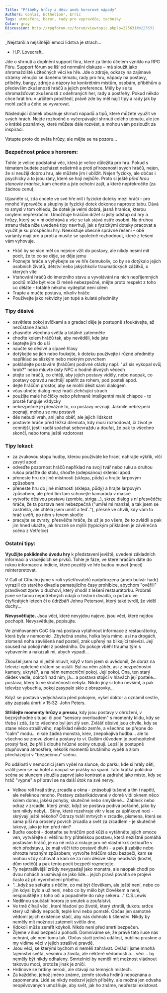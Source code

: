 ```yaml
---
Title: "Příběhy hrůzy a děsu aneb hororové nápady"
Authors: Conlai, Ecthelion², Erric
Tags: atmosféra, horor, rady pro vypravěče, techniky
Color: gray
Discussion: http://rpgforum.cz/forum/viewtopic.php?p=225631#p225631
---
```

_Nejstarší a nejsilnější emocí lidstva je strach...  
- H.P. Lovecraft_

Jde o shrnutí a doplnění support fóra, které za tímto účelem vzniklo na RPG Fóru. Support fórum se liší od normální diskuze – má sloužit jako shromaždiště užitečných věcí ke hře. Jde o zdroje, odkazy na zajímavé stránky věnující se danému tématu, rady pro hru, nápady na postavy, příběhy, bangy, zdroje a názory ke konkrétním místům, osobám, příběhům a především zkušenosti hráčů a jejich preference. Měly by se tu shromažďovat zkušenosti z odehraných her, rady a postřehy. Pokud někdo chce hrát hru v určitém prostředí, právě zde by měl najít tipy a rady jak by mohl začít a čeho se vyvarovat.

Následující článek obsahuje shrnutí nápadů a tipů, které můžete využít ve svých hrách. Nejde rozhodně o vyčerpávající shrnutí celého tématu, ale jen o krátké poznámky, které můžete dále rozvést, a mohou vám posloužit za inspiraci.

Vstupte proto do světa hrůzy, ale mějte se na pozoru…

### Bezpečnost práce s hororem:  

Tohle je velice podstatná věc, která je velice důležitá pro hru. Pokud s tématem budete zacházet nešetrně a proti přirozenosti svých hráčů, nejen, že si neužijí dobrou hru, ale můžete jim i ublížit. Nejen fyzicky, ale občas i psychicky a to jsou rány, které se hojí nejhůře. Proto si ještě _před hrou stanovte hranice_, kam chcete a jste ochotni zajít, a které nepřekročíte (za žádnou cenu).

Ujasněte si, zda chcete ve své hře mít i fyzické doteky mezi hráči - pro mnohé Vypravěče a skupiny je fyzický dotek dokonce naprosto tabu. Dává to smysl v tom ohledu, že dotek je velmi dobrá, jasná hranice, kterou omylem nepřekročím. Umožňuje hráčům držet si jistý odstup od hry a hrůzy, který se v ní odehrává a vše se tak stává ostře osobní. Na druhou stranu třeba níže uvedené tipy navrhují, jak s fyzickými doteky pracovat a využít je ku prospěchu hry. Neexistuje obecně správné řešení – obě varianty mají pro a proti a musíte se společně rozhodnout, které z řešení vám vyhovuje.

*   Hráč by se sice měl co nejvíce vžít do postavy, ale nikdy nesmí mít pocit, že to co se děje, se děje jemu
*   Poznejte hráče a vyhýbejte se ve hře čemukoliv, co by se dotýkalo jejich osobních životů, dětství nebo jakýchkoliv traumatických zážitků, o kterých víte
*   Vtahování hráčů do imerzního stavu a vyvolávání na nich nepříjemných pocitů může být více či méně nebezpečné, mějte proto respekt z toho co děláte - totálně někoho vydeptat není cílem
*   Trapte a mučte postavu, nikoliv hráče
*   Používejte jako rekvizity jen tupé a kulaté předměty

### Tipy děsivé  

*   osvětlete pokoj svíčkami a s gradací děje je postupně sfoukávejte, až nezůstane žádná
*   zhasněte všechna světla a totálně zatemněte
*   choďte kolem hráčů tak, aby nevěděli, kde jste
*   šeptejte jim do uší
*   naučte se děsivé a sípavé hlasy
*   dotýkejte se jich nebo foukejte, k doteku používejte i různé předměty například se slizkým nebo mokrým povrchem
*   pokládejte postavám (hráčům) podivné otázky např. "už sis vykopal svůj hrob?" nebo mluvte ústy NPC o hodně divných věcech
*   ptejte se hráčů, co chtějí, aby jejich postavy viděly, nebo naopak, co postavy opravdu nechtějí spatřit za rohem, pod postelí apod.
*   dejte hráčům prostor, aby se mohli děsit sami dialogem
*   včas utněte dialog mezi hráči zlehčující strach
*   použijte malé holčičky nebo přehnaně inteligentní malé chlapce - to prostě funguje vždycky
*   nebezpečné je převážně to, co postavy neznají. Jakmile nebezpečí poznají, mohou se mu postavit
*   děs nebudí vrah, ani jeho oběť, ale jejich lidskost
*   postavte hráče před těžká dilemata, kdy musí rozhodovat, čí život je cennější, jestli radši spáchat sebevraždu a doufat, že pak to všechno skončí, nebo tomu ještě vzdorovat

### Tipy lekací:  

*   za zvukovou stopu hudby, kterou používáte ke hraní, nahrajte výkřik, vlčí zavytí apod.
*   odveďte pozornost hráčů například na svoji tvář nebo ruku a druhou rukou prašťte do stolu, shoďte (odepsanou) sklenici apod.
*   přeneste hru do jiné místnosti (sklepa, půdy) a hrajte larpovým způsobem
*   přeneste hru do jiné místnosti (sklepa, půdy) a hrajte larpovým způsobem, ale před tím tam schovejte kamaráda v masce
*   vytvořte děsivou postavu (zombie, striga...), skrze dialog s ní přesvědčte hráče, že ta postava není nebezpečná ("umřel mi manžel, a tak jsem se zastřelila, ale chtěla jsem umřít a teď.."), přesně ve chvíli, kdy vám to hráč uvěří, po něm s řevem skočte
*   pracujte se zvraty, přesvěčte hráče, že už je po všem, že to zvládli a pak jim hned ukažte, jak hrozně se mýlili (typickým příkladem je závěrečná scéna z Vetřelce)

### Ostatní tipy:  

**Využijte poklidného úvodu hry** k představení jeviště, uvedení základních informací a vracejících se prvků. Tohle je fáze, ve které hráčům dáte do rukou informace a indicie, které později ve hře budou muset (moci) reinterpretovat.

<div class="ramcek">

V Call of Cthulhu jsme v roli vyšetřovatelů nadpřirozena (aneb bulvár hadr) vyrazili do starého divadla pamatujícího časy prohibice, abychom "ověřili" pravdivost zpráv o duchovi, který shodil z lešení restaurátorku. Probrali jsme se tunou nepotřebných údajů o historii divadla, o požáru ve čtyřicátých letech či o údržbáři Johnu Petersovi, který také tvrdil, že viděl duchy...

</div>

**Nevysvětlujte.** Jsou věci, které nevyjdou najevo, jsou věci, které nejdou pochopit. Nevysvětlujte, popisujte.

<div class="ramcek">

Ve zmiňovaném CoC šla má postava vytáhnout informace z restaurátorky, která byla v nemocnici. Zbytečná snaha, holka byla mimo, asi na drogách, zlomená noha zavěšená nad postelí, zrak upřený na blikající televizi. Její soused na pokoji mlel z posledního. Do pokoje vběhl trauma tým s vybavením a nakázali mi, abych vypadl...

Zkoušel jsem na ni ještě mluvit, když v tom jsem si uvědomil, že obraz na televizi opletené drátem se ustáli. Byl na něm záběr, asi z bezpečnostní kamery, ukryté?, a na něm nemocniční pokoj. Její pokoj. Ona, ten starý dědek vedle, doktoři nad ním, já... a postava stojící v hlavách její postele... postava, který tu ve skutečnosti nebyla. Nikdo jiný si toho nevšiml, a pak televize vybuchla, pokoj zasypalo sklo z obrazovky...

Když se postava vydýchávala před pokojem, vyšel doktor a oznámil sestře, aby zapsala úmrtí v 15:32: John Peters.

</div>

**Střídejte momenty hrůzy a pressu**, kdy jsou postavy v ohrožení, v bezvýchodné situaci či pod "sensory overloadem" s momenty klidu, kdy se třeba i zdá, že to všechno byl jen zlý sen. Zvlášť děsivé jsou chvíle, kdy se stane něco strašlivého, například někdo zemře, a všechno se přepne do "calm" modu... nikde žádná monstra, krev, znepokojivá hudba... ale to všechno se znovu zlomí a postavy to ví. Dalším důvodem je pochopitelně prostý fakt, že příliš dlouhé hrůzné scény otupují. Lepší je postupně stupňovaná atmosféra, několik momentů brutálního vypětí a zlom přecházející v "bezpečnou" scénu.

<div class="ramcek">

Po události v nemocnici jsem vyšel na slunce, do parku, kde si hrály děti, vrátil jsem se na hotel a nacpal se prášky na spaní. Tato krátká poklidná scéna se sluncem sloužila zaprvé jako kontrast a zadruhé jako místo, kdy se hráč "vypne" a připraví se na další útok na své nervy.

</div>

*   Velkou roli hrají stíny, zrcadla a okna - znásobují tušené a tím i napětí, ale neřeknou mnoho. Postavy zabarikádované v domě vidí oknem něco kolem domu, jakési pohyby, skutečné nebo smyšlené... Záblesk nebo odraz v zrcadle, který zmizí, když se postava podívá pořádně, jako by tam nikdy nebyl... Stíny, které rozehraje vítr v lese za úplňkové noci - skrývají ještě někoho? Odrazy tváří mrtvých v zrcadle, písmena, která se sama píší na orosený povrch zrcadla a svět za zrcadlem - je skutečně takový, jako je ten před ním?
*   Buďte osobní - dostaňte se hráčům pod kůži a vytáhněte jejich emoce ven, vytvářejte si většinu hry přátelskou postavu, která nezištně pomáhá postavám hráčů, je na ně milá a riskuje pro ně vlastní krk (vzbuďte v nich představu, že mají vůči této postavě dluh) - a pak ji zabijte nebo ohrozte hrozným způsobem; vytvořte hráčům oázu bezpečí, kam se mohou vždy schovat a kam se za nimi děsivé stíny neodváží (kostel, dům rodičů) a pak tento pocit bezpečí rozmetejte.
*   Ty nejstrašlivější zrůdy nevypadají jako monstra, ale naopak chodí po dvou nohách a usmívají se jako lidé... jejich pravá povaha se projeví často až při vyvrcholení příběhu.
*   "...když se setkáte s něčím, co má být člověkem, ale ještě není, nebo co jím kdysi bylo a už není, nebo co by mělo být člověkem a není, nespouštějte z toho oči a popadněte do ruky sekeru..." C.S.Lewis
*   Nedílnou součástí hororu je smutek a zoufalství.
*   Ve tmě číhají věci, které hladoví po životě, který ztratili, tlukotu srdce který už nikdy nepocítí, teplé krvi nebo pomstě. Občas jen samotné vědomí jejich existence stačí, aby nás dohnalo k šílenství. Nikdy by neměly mít možnost zatemnit světlo dne.
*   Kdokoli může zemřít kdykoli. Nikdo není před smrtí bezpečen.
*   Žijeme v ilusi bezpečí a pohodlí. Domníváme se, že právě tato iluse nás ochrání, ale není tomu tak. Občas stačí jediná událost, bublina praskne a my vidíme věci v jejich strašlivé pravdě.
*   Jsou věci, se kterými bychom si neměli zahrávat. Ovládli jsme mnohá tajemství světa, vesmíru a života, ale některé vědomosti a… věci… by neměly být nikdy odhaleny. Smrtelníci by neměli mít možnost vládnout takovou mocí, protože jinak je zničí.
*   Hrdinové se hrdiny nerodí, ale stávají na temných místech.
*   Za každého, jehož jméno známe, zemře stovka hrdinů nepoznána a zapomenuta. Lidé se nikdy nedozví jejich příběhy, ale možná jen odvaha neopěvovaných umožňuje, aby svět, jak ho známe, nepřestal existovat.
